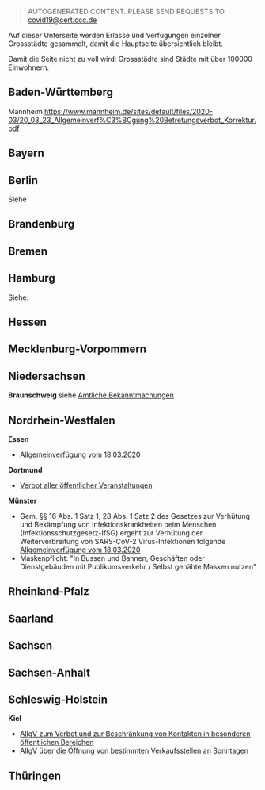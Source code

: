 > AUTOGENERATED CONTENT. PLEASE SEND REQUESTS TO covid19@cert.ccc.de

Auf dieser Unterseite werden Erlasse und Verfügungen einzelner Grossstädte gesammelt, damit die Hauptseite übersichtlich bleibt.

Damit die Seite nicht zu voll wird: Grossstädte sind Städte mit über 100000 Einwohnern.

Baden-Württemberg
-----------------

Mannheim [<https://www.mannheim.de/sites/default/files/2020-03/20_03_23_Allgemeinverf%C3%BCgung%20Betretungsverbot_Korrektur.pdf> ](https://www.mannheim.de/sites/default/files/2020-03/20_03_23_Allgemeinverf%C3%BCgung%20Betretungsverbot_Korrektur.pdf)  

Bayern
------

Berlin
------

Siehe 

Brandenburg
-----------

Bremen
------

Hamburg
-------

Siehe: 

Hessen
------

Mecklenburg-Vorpommern
----------------------

Niedersachsen
-------------

**Braunschweig** siehe [Amtliche Bekanntmachungen ](https://www.braunschweig.de/politik_verwaltung/bekanntmachungen/oeffentliche/index.php)

Nordrhein-Westfalen
-------------------

**Essen**

-   [Allgemeinverfügung vom 18.03.2020 ](https://media.essen.de/media/wwwessende/aemter/32/Coronavirus_20200318_Allgemeinverfuegung_Stadt_Essen.pdf)

**Dortmund**

-   [Verbot aller öffentlicher Veranstaltungen ](https://www.dortmund.de/media/downloads/pdf/bekanntmachungen/db_2020/dobeka_11_2020_Extraausgabe.pdf)

**Münster**

-   Gem. §§ 16 Abs. 1 Satz 1, 28 Abs. 1 Satz 2 des Gesetzes zur Verhütung und Bekämpfung von Infektionskrankheiten beim Menschen (Infektionsschutzgesetz-IfSG) ergeht zur Verhütung der Weiterverbreitung von SARS-CoV-2 Virus-Infektionen folgende [Allgemeinverfügung vom 18.03.2020 ](https://www.muenster.de/muenster_media/PDF/Allgemeinverf%C3%BCgung.pdf)
-   Maskenpflicht: "In Bussen und Bahnen, Geschäften oder Dienstgebäuden mit Publikumsverkehr / Selbst genähte Masken nutzen" 

Rheinland-Pfalz
---------------

Saarland
--------

Sachsen
-------

Sachsen-Anhalt
--------------

Schleswig-Holstein
------------------

**Kiel**

-   [AllgV zum Verbot und zur Beschränkung von Kontakten in besonderen öffentlichen Bereichen ](https://www.kiel.de/de/_data/ortsrecht_bekanntmachungen/root/download.php?typ=bm&fid=bd9f314c5ec98c4336dcd02a85a35f0c)
-   [AllgV über die Öffnung von bestimmten Verkaufsstellen an Sonntagen ](https://www.kiel.de/de/_data/ortsrecht_bekanntmachungen/root/download.php?typ=bm&fid=b42a11b10faca33a01ef9698eb7cde6c)

Thüringen
---------

